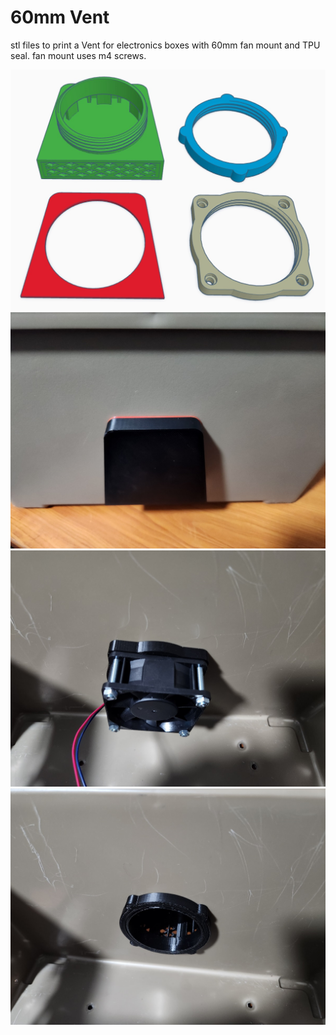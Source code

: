 # 60mm Vent

stl files to print a Vent for electronics boxes with 60mm fan mount and TPU seal.
fan mount uses m4 screws.




<img src=https://github.com/DnG-Crafts/3D_Printables/blob/main/60mm%20Vent/image.jpg><br>
<img src=https://github.com/DnG-Crafts/3D_Printables/blob/main/60mm%20Vent/image1.jpg><br>
<img src=https://github.com/DnG-Crafts/3D_Printables/blob/main/60mm%20Vent/image2.jpg><br>
<img src=https://github.com/DnG-Crafts/3D_Printables/blob/main/60mm%20Vent/image3.jpg><br>


